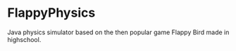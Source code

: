 # FlappyPhysics
Java physics simulator based on the then popular game Flappy Bird made in highschool.

